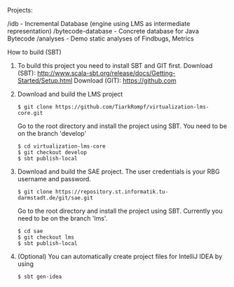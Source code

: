 Projects:

/idb - Incremental Database (engine using LMS as intermediate representation)
/bytecode-database - Concrete database for Java Bytecode
/analyses - Demo static analyses of Findbugs, Metrics


How to build (SBT)

1.  To build this project you need to install SBT and GIT first.
    Download (SBT): http://www.scala-sbt.org/release/docs/Getting-Started/Setup.html
    Download (GIT): https://github.com

2.  Download and build the LMS project

        $ git clone https://github.com/TiarkRompf/virtualization-lms-core.git

    Go to the root directory and install the project using SBT. You need to be on the branch 'develop'

        $ cd virtualization-lms-core
        $ git checkout develop
        $ sbt publish-local

3.  Download and build the SAE project. The user credentials is your RBG username and password.

        $ git clone https://repository.st.informatik.tu-darmstadt.de/git/sae.git

    Go to the root directory and install the project using SBT. Currently you need to be on the branch 'lms'.

        $ cd sae
        $ git checkout lms
        $ sbt publish-local

4.  (Optional) You can automatically create project files for IntelliJ IDEA by using

        $ sbt gen-idea